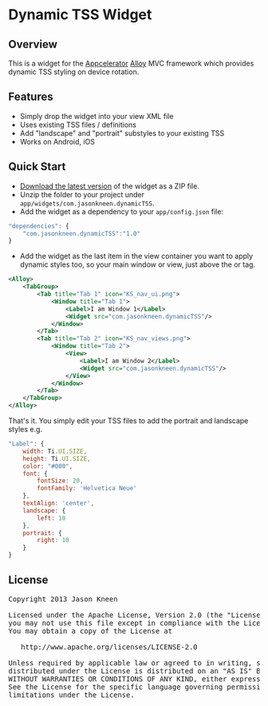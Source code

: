 # Dynamic TSS Widget
## Overview
This is a widget for the [Appcelerator](http://www.appcelerator.com) [Alloy](http://projects.appcelerator.com/alloy/docs/Alloy-bootstrap/index.html) MVC framework which provides dynamic TSS styling on device rotation.

## Features
* Simply drop the widget into your view XML file
* Uses existing TSS files / definitions
* Add "landscape" and "portrait" substyles to your existing TSS
* Works on Android, iOS

## Quick Start
* [Download the latest version](https://github.com/jasonkneen/DynamicTSS) of the widget as a ZIP file.
* Unzip the folder to your project under `app/widgets/com.jasonkneen.dynamicTSS`.
* Add the widget as a dependency to your `app/config.json` file:

```javascript
"dependencies": {
	"com.jasonkneen.dynamicTSS":"1.0"
}
```

* Add the widget as the last item in the view container you want to apply dynamic styles too, so your main window or view, just above the </Window> or </View> tag.

```xml
<Alloy>
    <TabGroup>
        <Tab title="Tab 1" icon="KS_nav_ui.png">
            <Window title="Tab 1">
                <Label>I am Window 1</Label>
                <Widget src="com.jasonkneen.dynamicTSS"/>
            </Window>
        </Tab>
        <Tab title="Tab 2" icon="KS_nav_views.png">
            <Window title="Tab 2">
                <View>
                    <Label>I am Window 2</Label>
                    <Widget src="com.jasonkneen.dynamicTSS"/>
                </View>
            </Window>
        </Tab>
    </TabGroup>
</Alloy>
```

That's it. You simply edit your TSS files to add the portrait and landscape styles e.g.

```javascript
"Label": {
	width: Ti.UI.SIZE,
	height: Ti.UI.SIZE,
	color: "#000",
	font: {
		fontSize: 20,
		fontFamily: 'Helvetica Neue'
	},
	textAlign: 'center',
	landscape: {		
		left: 10
	},
	portrait: {		
		right: 10
	}
} 
```

## License

<pre>
Copyright 2013 Jason Kneen

Licensed under the Apache License, Version 2.0 (the "License");
you may not use this file except in compliance with the License.
You may obtain a copy of the License at

   http://www.apache.org/licenses/LICENSE-2.0

Unless required by applicable law or agreed to in writing, software
distributed under the License is distributed on an "AS IS" BASIS,
WITHOUT WARRANTIES OR CONDITIONS OF ANY KIND, either express or implied.
See the License for the specific language governing permissions and
limitations under the License.
</pre>